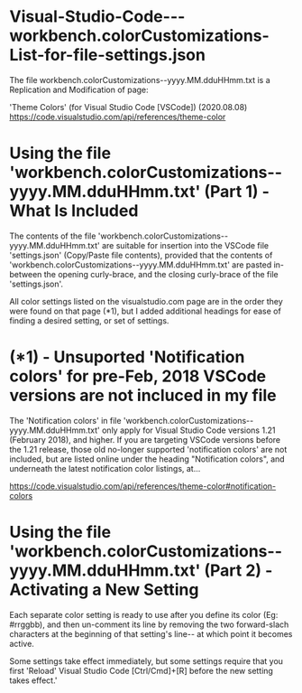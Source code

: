 # Visual-Studio-Code---workbench.colorCustomizations-List-for-file-settings.json

The file workbench.colorCustomizations--yyyy.MM.dduHHmm.txt is a Replication and Modification of page:

'Theme Colors' (for Visual Studio Code [VSCode]) (2020.08.08) 
https://code.visualstudio.com/api/references/theme-color

# Using the file 'workbench.colorCustomizations--yyyy.MM.dduHHmm.txt' (Part 1) - What Is Included

The contents of the file 'workbench.colorCustomizations--yyyy.MM.dduHHmm.txt' are suitable for insertion into the VSCode file 'settings.json' (Copy/Paste file contents), provided that the contents of 'workbench.colorCustomizations--yyyy.MM.dduHHmm.txt' are pasted in-between the opening curly-brace, and the closing curly-brace of the file 'settings.json'.

All color settings listed on the visualstudio.com page are in the order they were found on that page (*1), but I added additional headings for ease of finding a desired setting, or set of settings. 

# (*1) - Unsuported 'Notification colors' for pre-Feb, 2018 VSCode versions are not incluced in my file

The 'Notification colors' in file 'workbench.colorCustomizations--yyyy.MM.dduHHmm.txt' only apply for Visual Studio Code versions 1.21 (February 2018), and higher. If you are targeting VSCode versions before the 1.21 release, those old no-longer supported 'notification colors' are not included, but are listed online under the heading "Notification colors", and underneath the latest notification color listings, at...

https://code.visualstudio.com/api/references/theme-color#notification-colors

# Using the file 'workbench.colorCustomizations--yyyy.MM.dduHHmm.txt' (Part 2) - Activating a New Setting

Each separate color setting is ready to use after you define its color (Eg: #rrggbb), and then un-comment its line by removing the two forward-slach characters at the beginning of that setting's line-- at which point it becomes active.

Some settings take effect immediately, but some settings require that you first 'Reload' Visual Studio Code [Ctrl/Cmd]+[R] before the new setting takes effect.'

# 


